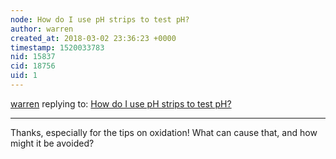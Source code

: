 ```yaml
---
node: How do I use pH strips to test pH?
author: warren
created_at: 2018-03-02 23:36:23 +0000
timestamp: 1520033783
nid: 15837
cid: 18756
uid: 1
---
```




[warren](../profile/warren) replying to: [How do I use pH strips to test pH?](../notes/warren/02-28-2018/how-do-i-use-ph-strips-to-test-ph)

----
Thanks, especially for the tips on oxidation! What can cause that, and how might it be avoided?